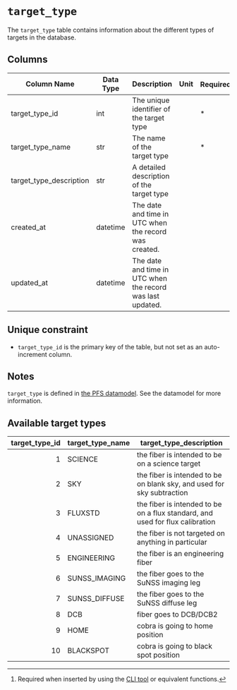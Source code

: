 # `target_type`

The `target_type` table contains information about the different types of targets in the database.

## Columns

| Column Name             | Data Type | Description                                                | Unit | Required[^1] | Default |
|-------------------------|-----------|------------------------------------------------------------|------|--------------|---------|
| target_type_id          | int       | The unique identifier of the target type                   |      | *            |         |
| target_type_name        | str       | The name of the target type                                |      | *            |         |
| target_type_description | str       | A detailed description of the target type                  |      |              |         |
| created_at              | datetime  | The date and time in UTC when the record was created.      |      |              |         |
| updated_at              | datetime  | The date and time in UTC when the record was last updated. |      |              |         |

[^1]: Required when inserted by using the [CLI tool](../reference/cli.md) or equivalent functions.

## Unique constraint

- `target_type_id` is the primary key of the table, but not set as an auto-increment column.

## Notes

`target_type` is defined in [the PFS datamodel](https://github.com/Subaru-PFS/datamodel/blob/master/datamodel.txt). See the datamodel for more information.

## Available target types

| target_type_id | target_type_name | target_type_description                                                       |
|---------------:|------------------|-------------------------------------------------------------------------------|
|              1 | SCIENCE          | the fiber is intended to be on a science target                               |
|              2 | SKY              | the fiber is intended to be on blank sky, and used for sky subtraction        |
|              3 | FLUXSTD          | the fiber is intended to be on a flux standard, and used for flux calibration |
|              4 | UNASSIGNED       | the fiber is not targeted on anything in particular                           |
|              5 | ENGINEERING      | the fiber is an engineering fiber                                             |
|              6 | SUNSS_IMAGING    | the fiber goes to the SuNSS imaging leg                                       |
|              7 | SUNSS_DIFFUSE    | the fiber goes to the SuNSS diffuse leg                                       |
|              8 | DCB              | fiber goes to DCB/DCB2                                                        |
|              9 | HOME             | cobra is going to home position                                               |
|             10 | BLACKSPOT        | cobra is going to black spot position                                         |